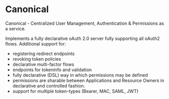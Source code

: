 Canonical
======

Canonical - Centralized User Management, Authentication &amp; Permissions as a service. 

Implements a fully declarative oAuth 2.0 server fully supporting all oAuth2 flows. 
Additional support for: 
 - registering redirect endpoints
 - revoking token policies
 - declarative multi-factor flows
 - endpoints for tokeninfo and validation
 - fully declarative (DSL) way in which permissions may be defined
 - permissions are sharable between Applications and Resource Owners in declarative and controlled fashion.
 - support for multiple token-types (Bearer, MAC, SAML, JWT)
